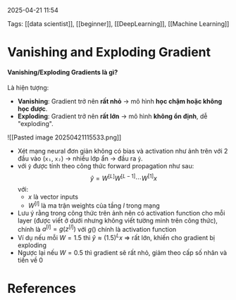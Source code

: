 2025-04-21 11:54


Tags: [[data scientist]], [[beginner]], [[DeepLearning]], [[Machine Learning]]

# Vanishing and Exploding Gradient

#### **Vanishing/Exploding Gradients là gì?**
Là hiện tượng:
- **Vanishing**: Gradient trở nên **rất nhỏ** → mô hình **học chậm hoặc không học được**.
- **Exploding**: Gradient trở nên **rất lớn** → mô hình **không ổn định**, dễ "exploding".

![[Pasted image 20250421115533.png]]
- Xét mạng neural đơn giản không có bias và activation như ảnh trên với 2 đầu vào (`x₁`, `x₂`) → nhiều lớp ẩn → đầu ra `ŷ`.
- với `ŷ` được tính theo công thức forward propagation như sau:
$$\hat{y} = W^{[L]} W^{[L-1]} \cdots W^{[1]} x$$
với:
	- $x$ là vector inputs 
	- $W^{[l]}$ là ma trận weights của tầng $l$ trong mạng
- Lưu ý rằng trong công thức trên ảnh nên có activation function cho mỗi layer (được viết ở dưới nhưng không viết tường minh trên công thức), chính là $a^{[l]} = g(z^{[l]})$ với $g()$ chính là activation function
- Ví dụ nếu mỗi $W = 1.5$ thì $\hat{y} \approx (1.5)^L x$ => rất lớn, khiến cho gradient bị exploding
- Ngược lại nếu $W = 0.5$ thì gradient sẽ rất nhỏ, giảm theo cấp số nhân và tiến về 0
# References
